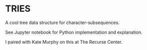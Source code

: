 # TRIES

A cool tree data structure for character-subsequences. 

See Jupyter notebook for Python implementation and explanation.

I paired with Kate Murphy on this at The Recurse Center.
